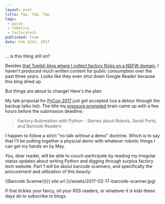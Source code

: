 ```yaml
---
layout: post
title: Tap, Tap, Tap
tags:
 - pycon
 - robotics
 - factorytech
published: true
date: Feb 12th, 2017
---
```


... is this thing still on?

Besides [that Tumblr blog where I collect factory flicks on a NSFW domain](http://manufacturingporn.com/archive), I haven't produced much written content for public consumption over the past three years. Looks like they even shut down Google Reader because this blog dried up.

But things are about to change! Here's the plan:

My talk proposal for [PyCon 2017](https://us.pycon.org/2017/) just got accepted (via a detour through the backup talks list). The title my [pressure prompted](http://www.cppasiapacific.com/content/Look%20Inside/4278.pdf) brain came up with a few hours before the submission deadline:

> Factory Automation with Python - Stories about Robots, Serial Ports, and Barcode Readers

I happen to follow a strict "no talk without a demo" doctrine. Which is to say that I'll be putting together a physcial demo with whatever robotic things I can get my hands on by May.

You, dear reader, will be able to couch-participate by reading my irregular status updates about writing Python and digging through surplus factory tech website. Part 1 will be about barcode scanners, and specifically the procurement and utilization of this beauty:

![Barcode Scanner]({{ site.url }}/assets/2017-02-17-barcode-scanner.jpg)

If that tickles your fancy, oil your RSS readers, or whatever it is kids these days do to subscribe to blogs.
